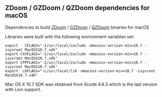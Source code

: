## ZDoom / GZDoom / QZDoom dependencies for macOS

Dependencies to build [ZDoom](http://zdoom.org) / [GZDoom](http://gzdoom.drdteam.org/) / [QZDoom](http://qzdoom.drdteam.org/) binaries for macOS

Libraries were built with the following environment variables set:
```
export   CFLAGS="-I/usr/local/include -mmacosx-version-min=10.7 -isysroot MacOSX10.7.sdk"
export CXXFLAGS="-I/usr/local/include -mmacosx-version-min=10.7 -isysroot MacOSX10.7.sdk"
export CPPFLAGS="-I/usr/local/include -mmacosx-version-min=10.7 -isysroot MacOSX10.7.sdk"
export  LDFLAGS="-L/usr/local/lib -mmacosx-version-min=10.7 -isysroot MacOSX10.7.sdk"
```
Mac OS X 10.7 SDK was obtained from Xcode 4.6.3 which is the last version with Lion support.
